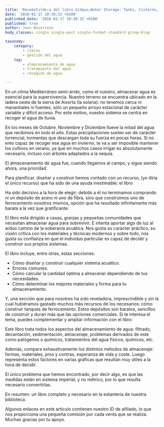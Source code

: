 ```yaml
---
title: 'Rese&ntilde;a del libro &ldquo;Water Storage: Tanks, Cisterns, Aquifers;'
date: '2016-01-17 10:30:32 +0100'
published_date: '2016-01-17 10:30:32 +0100'
published: true
author: Joan Navarrete
body_classes: single single-post single-format-standard group-blog

taxonomy:
    category:
        - libros
        - gestión del agua
    tag:
        - almacenamiento de agua
        - tratamiento del agua
        - recogida de agua

---
```


En un clima Mediterráneo semi-árido, como el nuestro, almacenar
agua es esencial para la supervivencia. Nuestro terreno se encuentra ubicado en
la ladera oeste de la sierra de Aixorta (la solana): no tenemos cerca ni
manantiales ni fuentes, sólo un pequeño arroyo estacional de
carácter variable y difícil acceso. Por este motivo, nuestro
sistema se centra en recoger el agua de lluvia.


En los meses de Octubre, Noviembre y Diciembre llueve la mitad del agua que
recibimos en todo el año. Estas precipitaciones suelen ser de
carácter torrencial; tormentas que descargan toda su fuerza en pocas
horas. Si no eres capaz de recoger ese agua en invierno, te va a ser imposible
mantener los cultivos en verano, ya que en muchos casos irrigar es absolutamente
necesario, incluso con árboles adaptados a la sequía.

El almacenamiento de agua fue, cuando llegamos al campo, y sigue siendo
ahora, una prioridad.

Para planificar, diseñar y construir hemos contado con un recurso, (yo
diría el único recurso) que ha sido de una ayuda inestimable: el
libro 


Ha sido decisivo a la hora
de elegir; debido a él no terminamos comprando ni un depósito de
acero ni uno de fibra, sino que construimos uno de ferrocemento nosotros mismos,
opción que ha resultado infinitamente más barata a la vez que
gratificante.


El libro está dirigido a casas, granjas y pequeñas comunidades
que necesitan almacenar agua para sobrevivir. E intenta aportar algo de luz al
arduo camino de la soberanía acuática. Nos gusta su
carácter práctico, su visión crítica con los
materiales y técnicas modernos y sobre todo, nos gusta su confianza en
que el individuo particular es capaz de decidir y construir sus propios
sistemas.

El libro incluye, entre otras, estas secciones:
- Cómo diseñar y construir cualquier sistema acuático.
- Errores comunes.
- Cómo calcular la cantidad óptima a almacenar dependiendo de tus necesidades.
- Cómo determinar los mejores materiales y forma para tu
almacenamiento.

Y, una sección que para nosotros ha sido reveladora, imprescindible y
sin la cual hubiéramos gastado muchos más recursos de los
necesarios: cómo construir tanques de ferrocemento. Estos
depósitos son baratos, sencillos de construir y duran más que las
opciones comerciales. Si te interesa el tema, puedes complementar y ampliar
información con el libro:


Este libro trata todos los aspectos del almacenamiento de agua: filtrado,
decantación, sedimentación, almacenaje, problemas derivados de
este como patógenos o químicos, tratamientos del agua
físicos, químicos, etc.

Además, compara exhaustivamente los distintos métodos de
almacenaje: formas, materiales, pros y contras, esperanza de vida y coste. Luego
representa estos factores en varias gráficas que resultan muy
útiles a la hora de decidir.


El único problema que hemos encontrado, por decir algo, es que las
medidas están en sistema imperial, y no métrico, por lo que
resulta necesario convertirlas.

En resumen: un libro completo y necesario en la estantería de nuestra
biblioteca.


Algunos enlaces en este articulo contienen nuestro ID de
afiliado, lo que nos proporciona una pequeña comisión por cada
venta que se realiza. Muchas gracias por tu apoyo.


